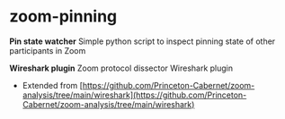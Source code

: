 # zoom-pinning

**Pin state watcher** Simple python script to inspect pinning state of other participants in Zoom

**Wireshark plugin** Zoom protocol dissector Wireshark plugin
* Extended from [https://github.com/Princeton-Cabernet/zoom-analysis/tree/main/wireshark](https://github.com/Princeton-Cabernet/zoom-analysis/tree/main/wireshark)